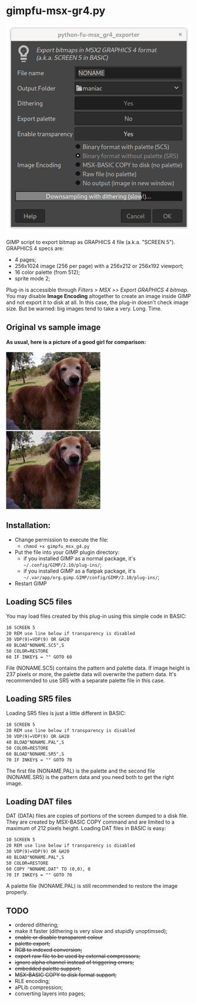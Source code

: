 # gimpfu-msx-gr4.py

![Options dialog](images/dialog.png "Options dialog")

GIMP script to export bitmap as GRAPHICS 4 file (a.k.a. "SCREEN 5"). GRAPHICS 4 specs are: 

* 4 pages;
* 256x1024 image (256 per page) with a 256x212 or 256x192 viewport;
* 16 color palette (from 512);
* sprite mode 2;

Plug-in is accessible through _Filters > MSX >> Export GRAPHICS 4 bitmap_.  You may disable **Image Encoding** altogether to create an image inside GIMP and not export it to disk at all. In this case, the plug-in doesn't check image size. But be warned: big images tend to take a very. Long. Time.

## Original vs sample image

#### As usual, here is a picture of a good girl for comparison:
![Original image](images/original.jpg "Original image")
![Sample image](images/sample.jpg "Sample image")

## Installation: 
- Change permission to execute the file:
  - ```chmod +x gimpfu_msx_g4.py```
- Put the file into your GIMP plugin directory:
  - if you installed GIMP as a normal package, it's `~/.config/GIMP/2.10/plug-ins/`;
  - if you installed GIMP as a flatpak package, it's `~/.var/app/org.gimp.GIMP/config/GIMP/2.10/plug-ins/`;
- Restart GIMP

## Loading SC5 files

You may load files created by this plug-in using this simple code in BASIC:
```
10 SCREEN 5
20 REM use line below if transparency is disabled
30 VDP(9)=VDP(9) OR &H20
40 BLOAD"NONAME.SC5",S
50 COLOR=RESTORE
60 IF INKEY$ = "" GOTO 60
```
File (NONAME.SC5) contains the pattern and palette data. If image height is 237 pixels or more, the palette data will overwrite the pattern data. It's recommended to use SR5 with a separate palette file in this case.

## Loading SR5 files

Loading SR5 files is just a little different in BASIC:
```
10 SCREEN 5
20 REM use line below if transparency is disabled
30 VDP(9)=VDP(9) OR &H20
40 BLOAD"NONAME.PAL",S
50 COLOR=RESTORE
60 BLOAD"NONAME.SR5",S
70 IF INKEY$ = "" GOTO 70
```
The first file (NONAME.PAL) is the palette and the second file (NONAME.SR5) is the pattern data and you need both to get the right image.

## Loading DAT files

DAT (DATA) files are copies of portions of the screen dumped to a disk file. They are created by MSX-BASIC COPY command and are limited to a maximum of 212 pixels height. Loading DAT files in BASIC is easy:
```
10 SCREEN 5
20 REM use line below if transparency is disabled
30 VDP(9)=VDP(9) OR &H20
40 BLOAD"NONAME.PAL",S
50 COLOR=RESTORE
60 COPY "NONAME.DAT" TO (0,0), 0
70 IF INKEY$ = "" GOTO 70
```
A palette file (NONAME.PAL) is still recommended to restore the image properly.

## TODO

* ordered dithering;
* make it faster (dithering is very slow and stupidly unoptimsed);
* ~~enable or disable transparent colour~~
* ~~palette export;~~
* ~~RGB to indexed conversion;~~
* ~~export raw file to be used by external compressors;~~
* ~~ignore alpha channel instead of triggering errors;~~
* ~~embedded palette support;~~
* ~~MSX-BASIC COPY to disk format support;~~
* RLE encoding;
* aPLib compression;
* converting layers into pages;

